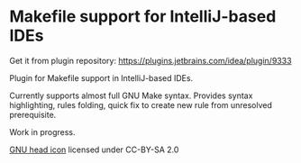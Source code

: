 Makefile support for IntelliJ-based IDEs
========================================

Get it from plugin repository: https://plugins.jetbrains.com/idea/plugin/9333

Plugin for Makefile support in IntelliJ-based IDEs.

Currently supports almost full GNU Make syntax. Provides syntax highlighting, rules folding, quick fix to create new rule from unresolved prerequisite.

Work in progress.

[GNU head icon](https://www.gnu.org/graphics/heckert_gnu.html) licensed under CC-BY-SA 2.0